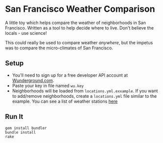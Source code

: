 San Francisco Weather Comparison
=================================
A little toy which helps compare the weather of neighborhoods in San Francisco.  Written as a tool to help decide where to live.
Don't believe the locals - use science!

This could really be used to compare weather *anywhere*, but the impetus was to compare the micro-climates of San Francisco.


Setup
-----
* You'll need to sign up for a free developer API account at [Wunderground.com](http://www.wunderground.com/weather/api "Wunderground").
* Paste your key in file named `wu.key`
* Neighborhoods will be loaded from `locations.yml.exxample`.  If you want to add/remove neighborhoods, create a `locations.yml` file similar to the example.  You can see a list of weather stations [here](http://www.wunderground.com/weatherstation/ListStations.asp?selectedState=CA&selectedCountry=United+States)

Run It
------

    gem install bundler
    bundle install
    rake
